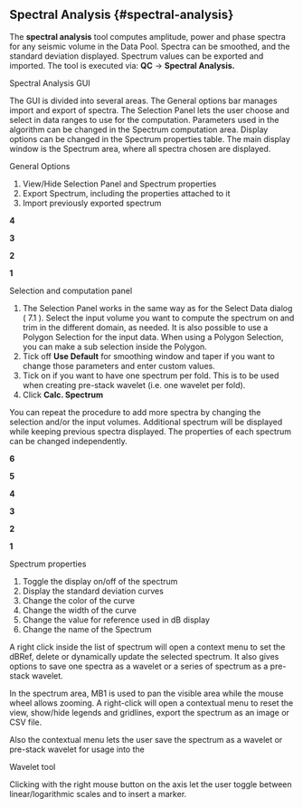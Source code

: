 ## Spectral Analysis {#spectral-analysis}

The **spectral analysis** tool computes amplitude, power and phase spectra for any seismic volume in the Data Pool. Spectra can be smoothed, and the standard deviation displayed. Spectrum values can be exported and imported. The tool is executed via: **QC** → **Spectral Analysis.**

Spectral Analysis GUI

The GUI is divided into several areas. The General options bar manages import and export of spectra. The Selection Panel lets the user choose and select in data ranges to use for the computation. Parameters used in the algorithm can be changed in the Spectrum computation area. Display options can be changed in the Spectrum properties table. The main display window is the Spectrum area, where all spectra chosen are displayed.

General Options

1.  View/Hide Selection Panel and Spectrum properties
2.  Export Spectrum, including the properties attached to it
3.  Import previously exported spectrum

**4**

**3**

**2**

**1**

Selection and computation panel

1.  The Selection Panel works in the same way as for the Select Data dialog ( 7.1 ). Select the input volume you want to compute the spectrum on and trim in the different domain, as needed. It is also possible to use a Polygon Selection for the input data. When using a Polygon Selection, you can make a sub selection inside the Polygon.
2.  Tick off **Use Default** for smoothing window and taper if you want to change those parameters and enter custom values.
3.  Tick on if you want to have one spectrum per fold. This is to be used when creating pre-stack wavelet (i.e. one wavelet per fold).
4.  Click **Calc. Spectrum**

You can repeat the procedure to add more spectra by changing the selection and/or the input volumes. Additional spectrum will be displayed while keeping previous spectra displayed. The properties of each spectrum can be changed independently.

**6**

**5**

**4**

**3**

**2**

**1**

Spectrum properties

1.  Toggle the display on/off of the spectrum
2.  Display the standard deviation curves
3.  Change the color of the curve
4.  Change the width of the curve
5.  Change the value for reference used in dB display
6.  Change the name of the Spectrum

A right click inside the list of spectrum will open a context menu to set the dBRef, delete or dynamically update the selected spectrum. It also gives options to save one spectra as a wavelet or a series of spectrum as a pre-stack wavelet.

In the spectrum area, MB1 is used to pan the visible area while the mouse wheel allows zooming. A right-click will open a contextual menu to reset the view, show/hide legends and gridlines, export the spectrum as an image or CSV file.

Also the contextual menu lets the user save the spectrum as a wavelet or pre-stack wavelet for usage into the

Wavelet tool

Clicking with the right mouse button on the axis let the user toggle between linear/logarithmic scales and to insert a marker.